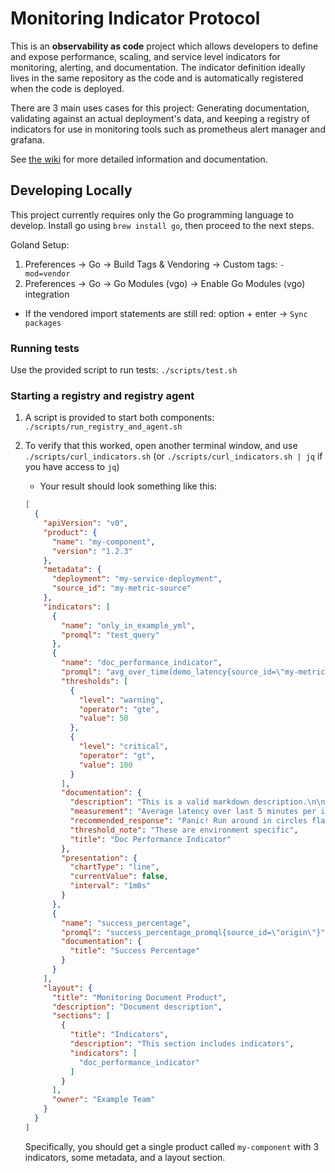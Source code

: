 # Monitoring Indicator Protocol

This is an **observability as code** project which allows developers to define and expose performance, scaling,
and service level indicators for monitoring, alerting, and documentation.
The indicator definition ideally lives in the same repository as the code and is automatically registered when the code is deployed.

There are 3 main uses cases for this project: Generating documentation, validating against an actual deployment's data,
and keeping a registry of indicators for use in monitoring tools such as prometheus alert manager and grafana.

See [the wiki](https://github.com/pivotal/monitoring-indicator-protocol/wiki) for more detailed information and documentation.

## Developing Locally

This project currently requires only the Go programming language to develop.
Install go using `brew install go`, then proceed to the next steps.

Goland Setup:
1. Preferences -> Go -> Build Tags & Vendoring -> Custom tags: `-mod=vendor`
1. Preferences -> Go -> Go Modules (vgo) -> Enable Go Modules (vgo) integration
* If the vendored import statements are still red: option + enter -> `Sync packages`

### Running tests

Use the provided script to run tests: `./scripts/test.sh`

### Starting a registry and registry agent

1. A script is provided to start both components: `./scripts/run_registry_and_agent.sh`
1. To verify that this worked, open another terminal window, and use `./scripts/curl_indicators.sh` (or `./scripts/curl_indicators.sh | jq` if you have access to `jq`)
   * Your result should look something like this:

   ```json
   [
     {
       "apiVersion": "v0",
       "product": {
         "name": "my-component",
         "version": "1.2.3"
       },
       "metadata": {
         "deployment": "my-service-deployment",
         "source_id": "my-metric-source"
       },
       "indicators": [
         {
           "name": "only_in_example_yml",
           "promql": "test_query"
         },
         {
           "name": "doc_performance_indicator",
           "promql": "avg_over_time(demo_latency{source_id=\"my-metric-source\",deployment=\"my-service-deployment\"}[5m])",
           "thresholds": [
             {
               "level": "warning",
               "operator": "gte",
               "value": 50
             },
             {
               "level": "critical",
               "operator": "gt",
               "value": 100
             }
           ],
           "documentation": {
             "description": "This is a valid markdown description.\n\n**Use**: This indicates nothing. It is placeholder text.\n\n**Type**: Gauge\n**Frequency**: 60 s\n",
             "measurement": "Average latency over last 5 minutes per instance",
             "recommended_response": "Panic! Run around in circles flailing your arms.",
             "threshold_note": "These are environment specific",
             "title": "Doc Performance Indicator"
           },
           "presentation": {
             "chartType": "line",
             "currentValue": false,
             "interval": "1m0s"
           }
         },
         {
           "name": "success_percentage",
           "promql": "success_percentage_promql{source_id=\"origin\"}",
           "documentation": {
             "title": "Success Percentage"
           }
         }
       ],
       "layout": {
         "title": "Monitoring Document Product",
         "description": "Document description",
         "sections": [
           {
             "title": "Indicators",
             "description": "This section includes indicators",
             "indicators": [
               "doc_performance_indicator"
             ]
           }
         ],
         "owner": "Example Team"
       }
     }
   ]

   ```

   Specifically, you should get a single product called `my-component` with 3 indicators, some metadata,
   and a layout section.
